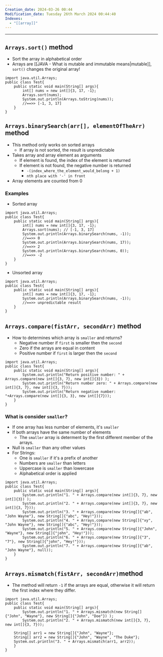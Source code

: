 ```yaml
---
Creation_date: 2024-03-26 00:44
Modification_date: Tuesday 26th March 2024 00:44:40
Indexes:
  - "[[array]]"
---
```


----

## `Arrays.sort()` method
- Sort the array in alphabetical order
- Arrays are [[JAVA - What is mutable and immutable means|mutable]], `sort()` changes the original array! 
```run-java
import java.util.Arrays;
public class Test{
	public static void main(String[] args){
		int[] nums = new int[]{3, 17, -1};
		Arrays.sort(nums);
		System.out.println(Arrays.toString(nums));
		//==>> [-1, 3, 17]
	}
}
```

## `Arrays.binarySearch(arr[], elementOfTheArr)` method
- This method only works on sorted arrays
	- If array is not sorted, the result is unpredictable
- Takes array and array element as arguments
	- If element is found, the index of the element is returned
	- If element is not found, the negative number is returned
		- `-(index_where_the_element_would_belong + 1)`
		- `nth place with '-' in front`
- Array elements are counted from 0
### Examples

- Sorted array
```run-java
import java.util.Arrays;
public class Test{
	public static void main(String[] args){
		int[] nums = new int[]{3, 17, -1};
		Arrays.sort(nums); // [-1, 3, 17]
		System.out.println(Arrays.binarySearch(nums, -1));
		//==>> 0
		System.out.println(Arrays.binarySearch(nums, 17));
		//==>> 2
		System.out.println(Arrays.binarySearch(nums, 0));
		//==>> -2
	}
}
```

- Unsorted array
```run-java
import java.util.Arrays;
public class Test{
	public static void main(String[] args){
		int[] nums = new int[]{3, 17, -1};
		System.out.println(Arrays.binarySearch(nums, -1));
		//==>> unpredictable result
	}
}
```

## `Arrays.compare(fistArr, secondArr)` method

- How to determines which array is `smaller` and returns?
	- Negative number if `first` is smaller then the `second`
	- Zero if the arrays are equal in content
	- Positive number if `first` is larger then the `second`
```run-java
import java.util.Arrays;
public class Test{
	public static void main(String[] args){
		System.out.println("Return positive number: " + Arrays.compare(new int[]{3, 7}, new int[]{3}) );
		System.out.println("Return number zero: " + Arrays.compare(new int[]{3, 7}, new int[]{3, 7}));
		System.out.println("Return negative number: "+Arrays.compare(new int[]{3, 3}, new int[]{7}));
	}
}
```
### What is consider `smaller`?

- If one array has less number of elements, it's `smaller`
- If both arrays have the same number of elements
	- The `smaller` array is determent by the first different member of the arrays.
- Null is `smaller` than any other values
- For Strings:
	- One is `smaller` if it's a prefix of another
	- Numbers are `smaller` than letters
	- Uppercase is `smaller` than lowercase
	- Alphabetical order is applied

```run-java
import java.util.Arrays;
public class Test{
	public static void main(String[] args){
		System.out.println("1. " + Arrays.compare(new int[]{3, 7}, new int[]{3}) );
		System.out.println("2. " + Arrays.compare(new int[]{3, 7}, new int[]{3, 7}));
		System.out.println("3. " + Arrays.compare(new String[]{"ab", "John Wayne"}, new String[]{"abc", "Hey!"}));
		System.out.println("4. " + Arrays.compare(new String[]{"xy", "John Wayne"}, new String[]{"abc", "Hey!"}));
		System.out.println("5. " + Arrays.compare(new String[]{"John", "Wayne"}, new String[]{"john", "Hey!"}));
		System.out.println("6. " + Arrays.compare(new String[]{"3", "7"}, new String[]{"john", "Hey!"}));
		System.out.println("7. " + Arrays.compare(new String[]{"ab", "John Wayne"}, null));
	}
}
```

## `Arrays.mismatch(fistArr, secondArr)`method

- The method will return `-1` if the arrays are equal, otherwise it will return the first index where they differ.

```run-java
import java.util.Arrays;
public class Test{
	public static void main(String[] args){
		System.out.println("1. " + Arrays.mismatch(new String[]{"John", "Wayne"}, new String[]{"John", "Doe"}) );
		System.out.println("2. " + Arrays.mismatch(new int[]{3, 7}, new int[]{3, 7}));

	String[] arr1 = new String[]{"John", "Wayne"};
	String[] arr2 = new String[]{"John", "Wayne", "The Duke"};
	System.out.println("3. " + Arrays.mismatch(arr1, arr2));
	}
}
```



